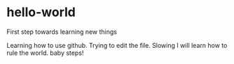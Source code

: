 # hello-world
First step towards learning new things

Learning how to use github. Trying to edit the file. Slowing I will learn how to rule the world. baby steps!
